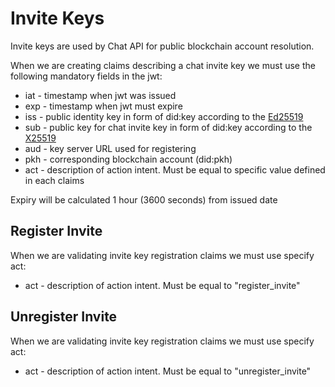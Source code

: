 # Invite Keys

Invite keys are used by Chat API for public blockchain account resolution.

When we are creating claims describing a chat invite key we must use the following mandatory fields in the jwt:

- iat - timestamp when jwt was issued
- exp - timestamp when jwt must expire
- iss - public identity key in form of did:key according to the [Ed25519](https://w3c-ccg.github.io/did-method-key/#ed25519-x25519)
- sub - public key for chat invite key in form of did:key according to the [X25519](https://w3c-ccg.github.io/did-method-key/#x25519)
- aud - key server URL used for registering
- pkh - corresponding blockchain account (did:pkh)
- act - description of action intent. Must be equal to specific value defined in each claims

Expiry will be calculated 1 hour (3600 seconds) from issued date

## Register Invite

When we are validating invite key registration claims we must use specify act:

- act - description of action intent. Must be equal to "register_invite"

## Unregister Invite

When we are validating invite key registration claims we must use specify act:

- act - description of action intent. Must be equal to "unregister_invite"
